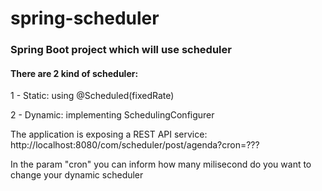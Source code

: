 # spring-scheduler
<h3>Spring Boot project which will use scheduler</h3>
<h4>There are 2 kind of scheduler: </h4>
<p>1 - Static: using @Scheduled(fixedRate)</p>
<p>2 - Dynamic: implementing SchedulingConfigurer</p>
<p> The application is exposing a REST API service: http://localhost:8080/com/scheduler/post/agenda?cron=??? </p>
<p> In the param "cron" you can inform how many milisecond do you want to change your dynamic scheduler </p>
